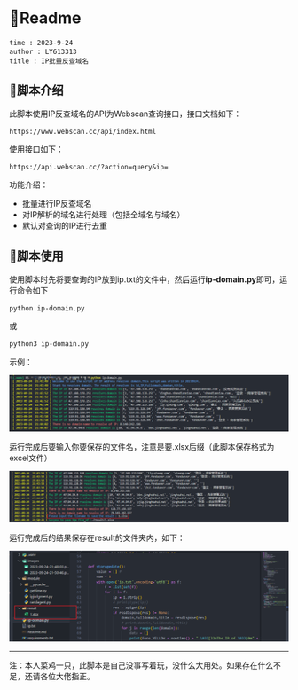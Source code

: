 # 🥪Readme

```
time : 2023-9-24
author : LY613313
title : IP批量反查域名
```
## 🥙脚本介绍

此脚本使用IP反查域名的API为Webscan查询接口，接口文档如下：

```url
https://www.webscan.cc/api/index.html
```

使用接口如下：

```url
https://api.webscan.cc/?action=query&ip=
```

功能介绍：

- 批量进行IP反查域名
- 对IP解析的域名进行处理（包括全域名与域名）
- 默认对查询的IP进行去重

## 🌯脚本使用

使用脚本时先将要查询的IP放到ip.txt的文件中，然后运行**ip-domain.py**即可，运行命令如下

```bash
python ip-domain.py
```

或

```bash
python3 ip-domain.py
```

示例：

![2023-09-24-21-48-03.png](https://github.com/LY613313/IP-domain/blob/main/images/2023-09-24-21-48-03.png)

运行完成后要输入你要保存的文件名，注意是要.xlsx后缀（此脚本保存格式为excel文件）

![2023-09-24-21-50-46.png](https://github.com/LY613313/IP-domain/blob/main/images/2023-09-24-21-50-46.png)

运行完成后的结果保存在result的文件夹内，如下：

![2023-09-24-21-51-56.png](https://github.com/LY613313/IP-domain/blob/main/images/2023-09-24-21-51-56.png)

---

注：本人菜鸡一只，此脚本是自己没事写着玩，没什么大用处。如果存在什么不足，还请各位大佬指正。

